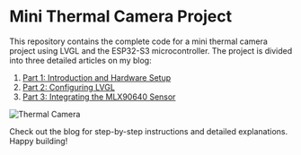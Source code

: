 # Mini Thermal Camera Project

This repository contains the complete code for a mini thermal camera project using LVGL and the ESP32-S3 microcontroller. The project is divided into three detailed articles on my blog:

1. [Part 1: Introduction and Hardware Setup](https://www.gabrielecalabrese.com/2024/07/02/build-a-mini-thermal-camera-part-1/)
2. [Part 2: Configuring LVGL](https://www.gabrielecalabrese.com/2024/07/09/build-a-mini-thermal-camera-lvgl-9-1-0-esp32s3-part-2/)
3. [Part 3: Integrating the MLX90640 Sensor]()

![Thermal Camera](https://www.gabrielecalabrese.com/wp-content/uploads/2024/07/DSC06765.jpeg)

Check out the blog for step-by-step instructions and detailed explanations. Happy building!

